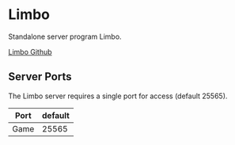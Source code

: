 # Limbo

Standalone server program Limbo.

[Limbo Github](https://github.com/LOOHP/Limbo)

## Server Ports

The Limbo server requires a single port for access (default 25565).

| Port  | default |
|-------|---------|
| Game  | 25565   |
